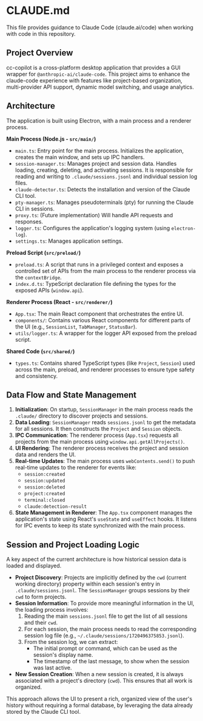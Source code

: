 # CLAUDE.md

This file provides guidance to Claude Code (claude.ai/code) when working with code in this repository.

## Project Overview

cc-copilot is a cross-platform desktop application that provides a GUI wrapper for `@anthropic-ai/claude-code`. This project aims to enhance the claude-code experience with features like project-based organization, multi-provider API support, dynamic model switching, and usage analytics.

## Architecture

The application is built using Electron, with a main process and a renderer process.

**Main Process (Node.js - `src/main/`)**
- `main.ts`: Entry point for the main process. Initializes the application, creates the main window, and sets up IPC handlers.
- `session-manager.ts`: Manages project and session data. Handles loading, creating, deleting, and activating sessions. It is responsible for reading and writing to `.claude/sessions.jsonl` and individual session log files.
- `claude-detector.ts`: Detects the installation and version of the Claude CLI tool.
- `pty-manager.ts`: Manages pseudoterminals (pty) for running the Claude CLI in sessions.
- `proxy.ts`: (Future implementation) Will handle API requests and responses.
- `logger.ts`: Configures the application's logging system (using `electron-log`).
- `settings.ts`: Manages application settings.

**Preload Script (`src/preload/`)**
- `preload.ts`: A script that runs in a privileged context and exposes a controlled set of APIs from the main process to the renderer process via the `contextBridge`.
- `index.d.ts`: TypeScript declaration file defining the types for the exposed APIs (`window.api`).

**Renderer Process (React - `src/renderer/`)**
- `App.tsx`: The main React component that orchestrates the entire UI.
- `components/`: Contains various React components for different parts of the UI (e.g., `SessionList`, `TabManager`, `StatusBar`).
- `utils/logger.ts`: A wrapper for the logger API exposed from the preload script.

**Shared Code (`src/shared/`)**
- `types.ts`: Contains shared TypeScript types (like `Project`, `Session`) used across the main, preload, and renderer processes to ensure type safety and consistency.

## Data Flow and State Management

1.  **Initialization**: On startup, `SessionManager` in the main process reads the `.claude/` directory to discover projects and sessions.
2.  **Data Loading**: `SessionManager` reads `sessions.jsonl` to get the metadata for all sessions. It then constructs the `Project` and `Session` objects.
3.  **IPC Communication**: The renderer process (`App.tsx`) requests all projects from the main process using `window.api.getAllProjects()`.
4.  **UI Rendering**: The renderer process receives the project and session data and renders the UI.
5.  **Real-time Updates**: The main process uses `webContents.send()` to push real-time updates to the renderer for events like:
    *   `session:created`
    *   `session:updated`
    *   `session:deleted`
    *   `project:created`
    *   `terminal:closed`
    *   `claude:detection-result`
6.  **State Management in Renderer**: The `App.tsx` component manages the application's state using React's `useState` and `useEffect` hooks. It listens for IPC events to keep its state synchronized with the main process.

## Session and Project Loading Logic

A key aspect of the current architecture is how historical session data is loaded and displayed.

-   **Project Discovery**: Projects are implicitly defined by the `cwd` (current working directory) property within each session's entry in `.claude/sessions.jsonl`. The `SessionManager` groups sessions by their `cwd` to form projects.
-   **Session Information**: To provide more meaningful information in the UI, the loading process involves:
    1.  Reading the main `sessions.jsonl` file to get the list of all sessions and their `cwd`.
    2.  For each session, the main process needs to read the corresponding session log file (e.g., `~/.claude/sessions/1720496375853.jsonl`).
    3.  From the session log, we can extract:
        *   The initial prompt or command, which can be used as the session's display name.
        *   The timestamp of the last message, to show when the session was last active.
-   **New Session Creation**: When a new session is created, it is always associated with a project's directory (`cwd`). This ensures that all work is organized.

This approach allows the UI to present a rich, organized view of the user's history without requiring a formal database, by leveraging the data already stored by the Claude CLI tool.
